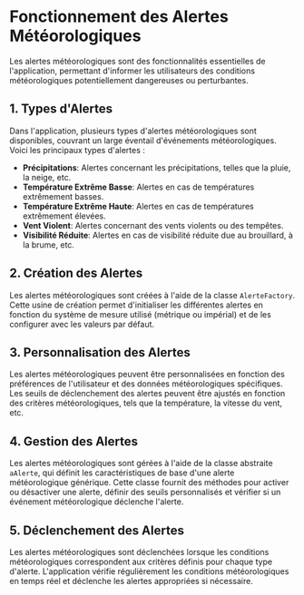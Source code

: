 # Fonctionnement des Alertes Météorologiques

Les alertes météorologiques sont des fonctionnalités essentielles de l'application, permettant d'informer les utilisateurs des conditions météorologiques potentiellement dangereuses ou perturbantes.

## 1. Types d'Alertes

Dans l'application, plusieurs types d'alertes météorologiques sont disponibles, couvrant un large éventail d'événements météorologiques. Voici les principaux types d'alertes :

- **Précipitations**: Alertes concernant les précipitations, telles que la pluie, la neige, etc.
- **Température Extrême Basse**: Alertes en cas de températures extrêmement basses.
- **Température Extrême Haute**: Alertes en cas de températures extrêmement élevées.
- **Vent Violent**: Alertes concernant des vents violents ou des tempêtes.
- **Visibilité Réduite**: Alertes en cas de visibilité réduite due au brouillard, à la brume, etc.

## 2. Création des Alertes

Les alertes météorologiques sont créées à l'aide de la classe `AlerteFactory`. Cette usine de création permet d'initialiser les différentes alertes en fonction du système de mesure utilisé (métrique ou impérial) et de les configurer avec les valeurs par défaut.

## 3. Personnalisation des Alertes

Les alertes météorologiques peuvent être personnalisées en fonction des préférences de l'utilisateur et des données météorologiques spécifiques. Les seuils de déclenchement des alertes peuvent être ajustés en fonction des critères météorologiques, tels que la température, la vitesse du vent, etc.

## 4. Gestion des Alertes

Les alertes météorologiques sont gérées à l'aide de la classe abstraite `aAlerte`, qui définit les caractéristiques de base d'une alerte météorologique générique. Cette classe fournit des méthodes pour activer ou désactiver une alerte, définir des seuils personnalisés et vérifier si un événement météorologique déclenche l'alerte.

## 5. Déclenchement des Alertes

Les alertes météorologiques sont déclenchées lorsque les conditions météorologiques correspondent aux critères définis pour chaque type d'alerte. L'application vérifie régulièrement les conditions météorologiques en temps réel et déclenche les alertes appropriées si nécessaire.
